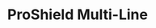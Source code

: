 ---
layout: product
title:  ProShield Multi-Line
permalink: /proshield-multi-line/

intro: "We believe in building safe, valuable phone connections around the world."
description: "Virtual PBX services for your business with 2 levels of security to choose from."
best_for: "Best for consumer companies and resellers with many phone lines."

expanded_features: true
features:
  - parent: Most Important
    id: 1
    list:
      - Calling with Phone or Computer / CTI
      - Online Voicemailbox with E-mail Support
      - Pre- or Postpaid
      - Call rerouting
      - Parallel Signaling and Follow-me
      - Fax as PDF
      - Online Administration
      - Compatible with all SIP Phones and nearly all PBX Systems

  - parent: Administration Tools
    id: 2
    list:
      - Communications Manager - web based management GUI
      - Communications Manager User Portal - web portal for each User Extension

  - parent: Core PBX Features
    id: 3
    list:
      - Internationalization with Multiple-Language Support
      - User Extensions
      - Feature Codes
      - Special Lines
      - Special Mailboxes
      - Multiple Phones per Extension
      - Virtual Extensions
      - Call Flip (Transfer to/from Mobile)
      - DIDs and Inbound Routes
      - Schedule Based Inbound Call Routing
      - Operator Managed Inbound Call Routing
      - Multi-level IVR / Auto Attendants
      - Outbound Routes
      - Automatic Trunk Failover
      - Music on Hold - System Wide or per User Extension
      - Extension Monitoring (presence or BLF)
      - Dialing Permissions (Groups and per
      - Extension)
      - Ring Groups
      - Hunt Lists (lists of Ring Groups)
      - Dial By Name Directory
      - Integration with Overhead Paging Systems
      - Phone-to-Phone Intercom
      - Corporate Contact Directory with Click-to-Call
      - CRM Integration! Screen Pops
      - Call Parking
      - Call Forwarding
      - Call Screening
      - Cali Recording

  - parent: Voicemail Features
    id: 4
    list:
      - Voicemail to Email Forwarding
      - Message Waiting Indicator
      - Multiple Voicemail Folders
      - Web Access to Voicemail

  - parent: End User Features
    id: 5
    list:
      - Unified Inbox (Voicemail/Fax/Email)
      - Company Contacts with Click-to-Call
      - Personal Contacts with Click-to-Call
      - Voicemail Configuration
      - Find Me / Follow Me
      - Call Forwarding on Busy
      - Call Forwarding on No Answer
      - Do Not Disturb
      - Web Access to Voicemail Messages
      - Web Access to Recorded Calls
      - Selective Call Forwarding
      - Call Blocking
      - Selective Call Screening
      - One-touch Call Recording
      - Call Detail Records (CDR) with Click-to-Call
      - Outbound PDF to Fax via Web
      - Language Selection

  - parent: Call Features
    id: 6
    list:
      - Caller ID Modification
      - Distinctive Ring for Internal/External Calls
      - Attended Transfer
      - Blind Transfer
      - Call Parking
      - Group Call Pickup
      - Directed Call Pickup

  - parent: Fax Features
    id: 7
    list:
      - Inbound Fax to Email (PDF)
      - Outbound PDF to Fax via Web

  - parent: Media Files Management
    id: 8
    list:
      - Music-on-Hold Management and Upload
      - Click-to-Call Recording of Voice Prompts

  - parent: Conferencing
    id: 9
    list:
      - Shared and Personal Conference Rooms
      - Inbound and Outbound Conferences
      - Realtime Conference Monitoring and Management

  - parent: Call Center Features
    id: 10
    list:
      - ACD / Call Queues
      - Orderly Queue Handling
      - Call Recording
      - Local and Remote Agents (*)
      - Call Center Statistics (*)
      - Call Center Live Monitor (*)
      - Agent Live Panel (*)

  - parent: Reporting
    id: 11
    list:
      - Call Detail Records (CDR) Reporting
      - PBX usage statistics

security_heading: "2 Levels of Security to Choose from:"
security:
# Levels of choice: Basic, High, Ultimate
  - level: Basic
    css_class: tabs bg-blue-light
    alias: "(TLS/SIPS & SRTP)"
    description: "With ProShield Multi-Line Basic, your phone line is secure with a Basic encryption from your device to our Globacom Carrier Grade Softswitch (GCGS) central platform."
    technical_details: |
      <p>ProShield Multi-Line Basic supports both encrypted signaling known as SIPS which can be SSL or TLS with signed certificates. ProShield Multi-Line Basic also supports encrypted audio/media known as SRTP. Typical convention is to have the unencrypted SIP control channel on UDP port 5060 (although the standards also allow for using TCP port 5060 as well), and an SSL encrypted or TLS encrypted SIP control channel known as SIPS on TCP port 5061.</p>
      <p>SRTP is ideal for protecting Voice over IP traffic because it can be used in conjunction with header compression and has no effect on IP Quality of Service. This provides significant advantages, especially for voice traffic using low-bitrate voice codecs.</p>
    infographic: "1level_of_security@2x.png"
    table: high-vs-basic

  - level: High
    css_class: tabs-inverse
    alias: "(TLS/SIPS, SRTP & VPN)"
    description: "With ProShield Multi-Line High, your phone line is more secure with the same Basic encryption, plus VPN from your device to our Globacom Carrier Grade Softswitch (GCGS) central platform, providing a higher level of security."
    technical_details: |
      <p>ProShield Multi-Line High combines ProShield Single Line Basic, plus voice over IP (VoIP / Voice over Internet Protocol) and virtual private network technologies to offer a method for delivering secure voice. Because VoIP transmits digitized voice as a stream of data, the VoIP (Voice over Internet Protocol) VPN solution accomplishes voice encryption quite simply, applying standard data-encryption mechanisms. With ProShield Multi-Line High you have a VPN tunnel to our Datacenter in Switzerland. All calls can be tunneled both sides. Inside of the tunnel you have encrypted Voice and Signaling (TLS/SIP/SRTP).</p>
    infographic: "2levels_of_security@2x.png"
    table: high-vs-basic

---